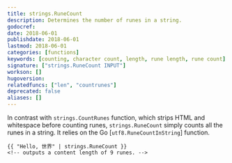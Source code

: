 ```yaml
---
title: strings.RuneCount
description: Determines the number of runes in a string.
godocref:
date: 2018-06-01
publishdate: 2018-06-01
lastmod: 2018-06-01
categories: [functions]
keywords: [counting, character count, length, rune length, rune count]
signature: ["strings.RuneCount INPUT"]
workson: []
hugoversion:
relatedfuncs: ["len", "countrunes"]
deprecated: false
aliases: []
---
```


In contrast with `strings.CountRunes` function, which strips HTML and whitespace before counting runes, `strings.RuneCount` simply counts all the runes in a string. It relies on the Go [`utf8.RuneCountInString`] function.

```
{{ "Hello, 世界" | strings.RuneCount }}
<!-- outputs a content length of 9 runes. -->
```

[`utf8.RuneCount`]: https://golang.org/pkg/unicode/utf8/#RuneCount